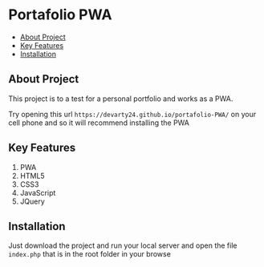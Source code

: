 # Portafolio PWA

* [About Project](#about-project)
* [Key Features](#key-frames)
* [Installation](#installation)

## About Project

This project is to a test for a personal portfolio and works as a PWA.

Try opening this url `https://devarty24.github.io/portafolio-PWA/` on your cell phone and so it will recommend installing the PWA

## Key Features

1. PWA
2. HTML5
3. CSS3
4. JavaScript
5. JQuery

## Installation

Just download the project and run your local server and open the file `index.php` that is in the root folder in your browse

